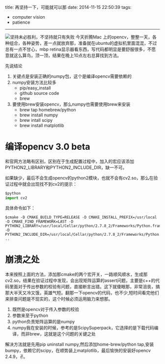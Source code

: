 title: 再坚持一下，可能就可以那
date: 2014-11-15 22:50:39
tags:
- computer vision
- patience
---
![坚持未必胜利，不坚持就只有失败](http://xintent-blog.qiniudn.com/xintent-blogs-photosimages.jpeg)
今天折腾Mac 上的opencv，整整一天，各种组合，各种姿势，差一点就放弃那，准备就在ubuntu的虚拟机里面混混，不过总有一点不甘心，mbp retina显示器看东西，写代码都明显是要舒服很多，不愿意就这么算鸟，顶一顶，结果在晚上10点左右总算找到方法。

先说结论

1. 关键点是安装正确的numpy包，这个是编译opencv需要依赖的
2. numpy安装方法比较多
	- pip/easy_install
	- github source code
	- brew
3. 要使用brew安装opencv，那么numpy也需要使用brew来安装
	- brew tap homebrew/python
	- brew install numpy
	- brew intall scipy
	- brew install matplotlib
<!--more-->

# 编译opencv 3.0 beta

和官网方法略有区别，区别在于生成配置过程中，加入的宏应该添加PYTHON2_LIBRARY和PYTHON2_INCLUDE_DIR，缺一不可。

如果缺少，最后不会生成opencv的python2模块，也就不会有cv2.so，那么在验证过程中就会出现找不到cv2的提示：
```python
$python
import cv2
```

具体命令如下：
```
$cmake -D CMAKE_BUILD_TYPE=RELEASE -D CMAKE_INSTALL_PREFIX=/usr/local  -D CMAKE_FIND_FRAMEWORK=LAST -D PYTHON2_LIBRARY=/usr/local/Cellar/python/2.7.8_2/Frameworks/Python.framework/Versions/2.7/lib/libpython2.7.dylib -D PYTHON2_INCLUDE_DIR=/usr/local/Cellar/python/2.7.8_2/Frameworks/Python.framework/Versions/2.7/Headers/ ..
```

# 崩溃之处

本来按照上面的方法，添加那cmake的两个宏开关，一路顺风顺水，生成那cv2.so，结果在验证过程中发现，会出现矩阵运算的assert问题，主要是c++的代码里面对于传出参数的校验有问题，直接断言出错。这下就傻眼那，非常沮丧，搞那大半天又冷又饿，英雄气短。翻那一下opencv的代码，也不少,短时间看完他们来排查问题是不现实的，这个时候必须运用脑力来想那。

1. 既然是opencv对于传入参数的校验
2. 参数来至于python
3. python负责矩阵运算的是numpy
4. numpy我在安装的时候，参考的是ScipySuperpack，它选择的是下载代码编译，而非brew，这就是这个问题的关键之处

解决方法就是先用pip uninstall numpy,然后添加home-brew/python tap,安装bumpy，依赖它的scipy，在顺势装上matplotlib，最后愉快的安装好opencv 2.4.9，✌️。

